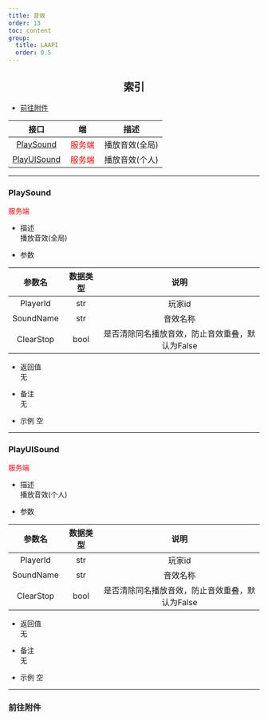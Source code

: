 ```yaml
---
title: 音效
order: 13
toc: content
group:
  title: LAAPI
  order: 0.5
---
```

## <center>索引</center>
- [前往附件](#前往附件)

|接口|<div style="width: 3.5em">端</div>|描述|
|:-:|:-:|:-:|
|[PlaySound](#playsound)|<font color=red>服务端</font>|播放音效(全局)|
|[PlayUISound](#playuisound)|<font color=red>服务端</font>|播放音效(个人)|

------------

### <a id="playsound"></a>PlaySound
<font color=red>服务端</font><br>
- 描述<br>
  播放音效(全局)

- 参数

|参数名|数据类型|说明|
|:-:|:-:|:-:|
|PlayerId|str|玩家id|
|SoundName|str|音效名称|
|ClearStop|bool|是否清除同名播放音效，防止音效重叠，默认为False|

- 返回值<br>
  无

- 备注<br>
  无

- 示例
空
------------

### <a id="playuisound"></a>PlayUISound
<font color=red>服务端</font><br>
- 描述<br>
  播放音效(个人)

- 参数

|参数名|数据类型|说明|
|:-:|:-:|:-:|
|PlayerId|str|玩家id|
|SoundName|str|音效名称|
|ClearStop|bool|是否清除同名播放音效，防止音效重叠，默认为False|

- 返回值<br>
  无

- 备注<br>
  无

- 示例
空
------------
### <a id="前往附件"></a>前往附件
